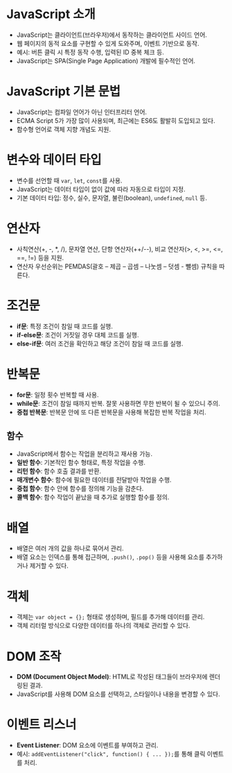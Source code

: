 # JavaScript 소개
- JavaScript는 클라이언트(브라우저)에서 동작하는 클라이언트 사이드 언어.
- 웹 페이지의 동적 요소를 구현할 수 있게 도와주며, 이벤트 기반으로 동작.
- 예시: 버튼 클릭 시 특정 동작 수행, 입력된 ID 중복 체크 등.
- JavaScript는 SPA(Single Page Application) 개발에 필수적인 언어.

# JavaScript 기본 문법
- JavaScript는 컴파일 언어가 아닌 인터프리터 언어.
- ECMA Script 5가 가장 많이 사용되며, 최근에는 ES6도 활발히 도입되고 있다.
- 함수형 언어로 객체 지향 개념도 지원.

# 변수와 데이터 타입
- 변수를 선언할 때 `var`, `let`, `const`를 사용.
- JavaScript는 데이터 타입이 없이 값에 따라 자동으로 타입이 지정.
- 기본 데이터 타입: 정수, 실수, 문자열, 불린(boolean), `undefined`, `null` 등.

# 연산자
- 사칙연산(+, -, *, /), 문자열 연산, 단항 연산자(++/--), 비교 연산자(>, <, >=, <=, ==, !=) 등을 지원.
- 연산자 우선순위는 PEMDAS(괄호 – 제곱 – 곱셈 – 나눗셈 – 덧셈 - 뺄셈) 규칙을 따른다.

# 조건문
- **if문**: 특정 조건이 참일 때 코드를 실행.
- **if-else문**: 조건이 거짓일 경우 대체 코드를 실행.
- **else-if문**: 여러 조건을 확인하고 해당 조건이 참일 때 코드를 실행.

# 반복문
- **for문**: 일정 횟수 반복할 때 사용.
- **while문**: 조건이 참일 때까지 반복. 잘못 사용하면 무한 반복이 될 수 있으니 주의.
- **중첩 반복문**: 반복문 안에 또 다른 반복문을 사용해 복잡한 반복 작업을 처리.

## 함수
- JavaScript에서 함수는 작업을 분리하고 재사용 가능.
- **일반 함수**: 기본적인 함수 형태로, 특정 작업을 수행.
- **리턴 함수**: 함수 호출 결과를 반환.
- **매개변수 함수**: 함수에 필요한 데이터를 전달받아 작업을 수행.
- **중첩 함수**: 함수 안에 함수를 정의해 기능을 감춘다.
- **콜백 함수**: 함수 작업이 끝났을 때 추가로 실행할 함수를 정의.

# 배열
- 배열은 여러 개의 값을 하나로 묶어서 관리.
- 배열 요소는 인덱스를 통해 접근하며, `.push()`, `.pop()` 등을 사용해 요소를 추가하거나 제거할 수 있다.

# 객체
- 객체는 `var object = {};` 형태로 생성하며, 필드를 추가해 데이터를 관리.
- 객체 리터럴 방식으로 다양한 데이터를 하나의 객체로 관리할 수 있다.

# DOM 조작
- **DOM (Document Object Model)**: HTML로 작성된 태그들이 브라우저에 렌더링된 결과.
- JavaScript를 사용해 DOM 요소를 선택하고, 스타일이나 내용을 변경할 수 있다.

# 이벤트 리스너
- **Event Listener**: DOM 요소에 이벤트를 부여하고 관리.
- 예시: `addEventListener("click", function() { ... });`를 통해 클릭 이벤트를 처리.
